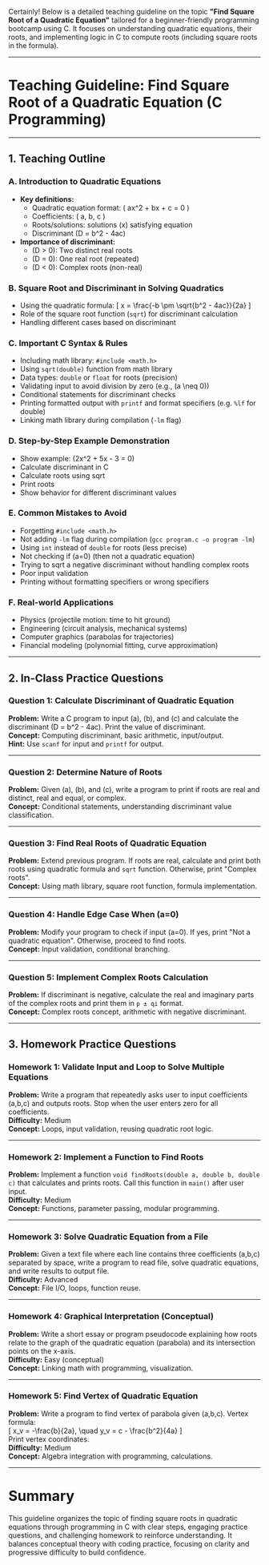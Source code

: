 Certainly! Below is a detailed teaching guideline on the topic **"Find Square Root of a Quadratic Equation"** tailored for a beginner-friendly programming bootcamp using C. It focuses on understanding quadratic equations, their roots, and implementing logic in C to compute roots (including square roots in the formula).

---

# Teaching Guideline: Find Square Root of a Quadratic Equation (C Programming)

---

## 1. Teaching Outline

### A. Introduction to Quadratic Equations
- **Key definitions:**
  - Quadratic equation format: \( ax^2 + bx + c = 0 \)
  - Coefficients: \( a, b, c \)
  - Roots/solutions: solutions \(x\) satisfying equation
  - Discriminant \(D = b^2 - 4ac\)
- **Importance of discriminant:**
  - \(D > 0\): Two distinct real roots
  - \(D = 0\): One real root (repeated)
  - \(D < 0\): Complex roots (non-real)

### B. Square Root and Discriminant in Solving Quadratics
- Using the quadratic formula: 
  \[
  x = \frac{-b \pm \sqrt{b^2 - 4ac}}{2a}
  \]
- Role of the square root function (`sqrt`) for discriminant calculation
- Handling different cases based on discriminant

### C. Important C Syntax & Rules
- Including math library: `#include <math.h>`
- Using `sqrt(double)` function from math library
- Data types: `double` or `float` for roots (precision)
- Validating input to avoid division by zero (e.g., \(a \neq 0\))
- Conditional statements for discriminant checks
- Printing formatted output with `printf` and format specifiers (e.g. `%lf` for double)
- Linking math library during compilation (`-lm` flag)

### D. Step-by-Step Example Demonstration
- Show example: \(2x^2 + 5x - 3 = 0\)
- Calculate discriminant in C
- Calculate roots using sqrt
- Print roots
- Show behavior for different discriminant values

### E. Common Mistakes to Avoid
- Forgetting `#include <math.h>`
- Not adding `-lm` flag during compilation (`gcc program.c -o program -lm`)
- Using `int` instead of `double` for roots (less precise)
- Not checking if \(a=0\) (then not a quadratic equation)
- Trying to sqrt a negative discriminant without handling complex roots
- Poor input validation
- Printing without formatting specifiers or wrong specifiers

### F. Real-world Applications
- Physics (projectile motion: time to hit ground)
- Engineering (circuit analysis, mechanical systems)
- Computer graphics (parabolas for trajectories)
- Financial modeling (polynomial fitting, curve approximation)

---

## 2. In-Class Practice Questions

### Question 1: Calculate Discriminant of Quadratic Equation  
**Problem:** Write a C program to input \(a\), \(b\), and \(c\) and calculate the discriminant \(D = b^2 - 4ac\). Print the value of discriminant.  
**Concept:** Computing discriminant, basic arithmetic, input/output.  
**Hint:** Use `scanf` for input and `printf` for output.

---

### Question 2: Determine Nature of Roots  
**Problem:** Given \(a\), \(b\), and \(c\), write a program to print if roots are real and distinct, real and equal, or complex.  
**Concept:** Conditional statements, understanding discriminant value classification.

---

### Question 3: Find Real Roots of Quadratic Equation  
**Problem:** Extend previous program. If roots are real, calculate and print both roots using quadratic formula and `sqrt` function. Otherwise, print "Complex roots".  
**Concept:** Using math library, square root function, formula implementation.

---

### Question 4: Handle Edge Case When \(a=0\)  
**Problem:** Modify your program to check if input \(a=0\). If yes, print "Not a quadratic equation". Otherwise, proceed to find roots.  
**Concept:** Input validation, conditional branching.

---

### Question 5: Implement Complex Roots Calculation  
**Problem:** If discriminant is negative, calculate the real and imaginary parts of the complex roots and print them in `p ± qi` format.  
**Concept:** Complex roots concept, arithmetic with negative discriminant.

---

## 3. Homework Practice Questions

### Homework 1: Validate Input and Loop to Solve Multiple Equations  
**Problem:** Write a program that repeatedly asks user to input coefficients \(a,b,c\) and outputs roots. Stop when the user enters zero for all coefficients.  
**Difficulty:** Medium  
**Concept:** Loops, input validation, reusing quadratic root logic.

---

### Homework 2: Implement a Function to Find Roots  
**Problem:** Implement a function `void findRoots(double a, double b, double c)` that calculates and prints roots. Call this function in `main()` after user input.  
**Difficulty:** Medium  
**Concept:** Functions, parameter passing, modular programming.

---

### Homework 3: Solve Quadratic Equation from a File  
**Problem:** Given a text file where each line contains three coefficients \(a,b,c\) separated by space, write a program to read file, solve quadratic equations, and write results to output file.  
**Difficulty:** Advanced  
**Concept:** File I/O, loops, function reuse.

---

### Homework 4: Graphical Interpretation (Conceptual)  
**Problem:** Write a short essay or program pseudocode explaining how roots relate to the graph of the quadratic equation (parabola) and its intersection points on the x-axis.  
**Difficulty:** Easy (conceptual)  
**Concept:** Linking math with programming, visualization.

---

### Homework 5: Find Vertex of Quadratic Equation  
**Problem:** Write a program to find vertex of parabola given \(a,b,c\). Vertex formula:  
\[
x_v = -\frac{b}{2a}, \quad y_v = c - \frac{b^2}{4a}
\]  
Print vertex coordinates.  
**Difficulty:** Medium  
**Concept:** Algebra integration with programming, calculations.

---

# Summary

This guideline organizes the topic of finding square roots in quadratic equations through programming in C with clear steps, engaging practice questions, and challenging homework to reinforce understanding. It balances conceptual theory with coding practice, focusing on clarity and progressive difficulty to build confidence.